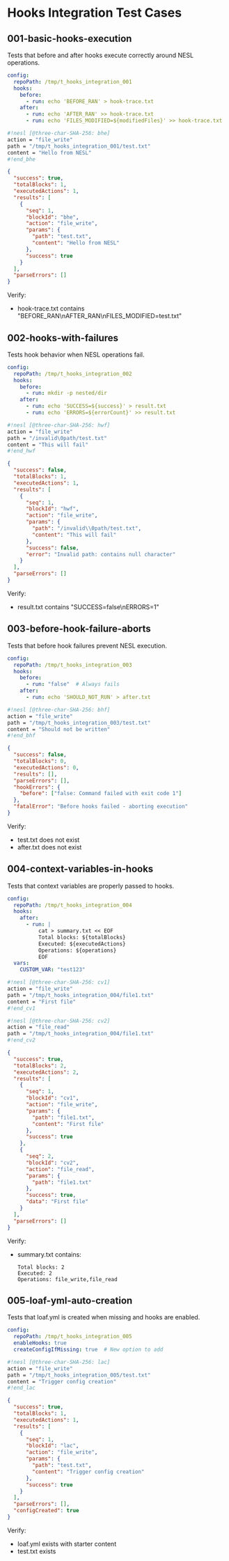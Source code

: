 # Hooks Integration Test Cases

## 001-basic-hooks-execution

Tests that before and after hooks execute correctly around NESL operations.

```yaml
config:
  repoPath: /tmp/t_hooks_integration_001
  hooks:
    before:
      - run: echo 'BEFORE_RAN' > hook-trace.txt
    after:
      - run: echo 'AFTER_RAN' >> hook-trace.txt
      - run: echo 'FILES_MODIFIED=${modifiedFiles}' >> hook-trace.txt
```

```sh nesl
#!nesl [@three-char-SHA-256: bhe]
action = "file_write"
path = "/tmp/t_hooks_integration_001/test.txt"
content = "Hello from NESL"
#!end_bhe
```

```json
{
  "success": true,
  "totalBlocks": 1,
  "executedActions": 1,
  "results": [
    {
      "seq": 1,
      "blockId": "bhe",
      "action": "file_write",
      "params": {
        "path": "test.txt",
        "content": "Hello from NESL"
      },
      "success": true
    }
  ],
  "parseErrors": []
}
```

Verify:
- hook-trace.txt contains "BEFORE_RAN\nAFTER_RAN\nFILES_MODIFIED=test.txt"

## 002-hooks-with-failures

Tests hook behavior when NESL operations fail.

```yaml
config:
  repoPath: /tmp/t_hooks_integration_002
  hooks:
    before:
      - run: mkdir -p nested/dir
    after:
      - run: echo 'SUCCESS=${success}' > result.txt
      - run: echo 'ERRORS=${errorCount}' >> result.txt
```

```sh nesl
#!nesl [@three-char-SHA-256: hwf]
action = "file_write"
path = "/invalid\0path/test.txt"
content = "This will fail"
#!end_hwf
```

```json
{
  "success": false,
  "totalBlocks": 1,
  "executedActions": 1,
  "results": [
    {
      "seq": 1,
      "blockId": "hwf",
      "action": "file_write",
      "params": {
        "path": "/invalid\\0path/test.txt",
        "content": "This will fail"
      },
      "success": false,
      "error": "Invalid path: contains null character"
    }
  ],
  "parseErrors": []
}
```

Verify:
- result.txt contains "SUCCESS=false\nERRORS=1"

## 003-before-hook-failure-aborts

Tests that before hook failures prevent NESL execution.

```yaml
config:
  repoPath: /tmp/t_hooks_integration_003
  hooks:
    before:
      - run: "false"  # Always fails
    after:
      - run: echo 'SHOULD_NOT_RUN' > after.txt
```

```sh nesl
#!nesl [@three-char-SHA-256: bhf]
action = "file_write"
path = "/tmp/t_hooks_integration_003/test.txt"
content = "Should not be written"
#!end_bhf
```

```json
{
  "success": false,
  "totalBlocks": 0,
  "executedActions": 0,
  "results": [],
  "parseErrors": [],
  "hookErrors": {
    "before": ["false: Command failed with exit code 1"]
  },
  "fatalError": "Before hooks failed - aborting execution"
}
```

Verify:
- test.txt does not exist
- after.txt does not exist

## 004-context-variables-in-hooks

Tests that context variables are properly passed to hooks.

```yaml
config:
  repoPath: /tmp/t_hooks_integration_004
  hooks:
    after:
      - run: |
          cat > summary.txt << EOF
          Total blocks: ${totalBlocks}
          Executed: ${executedActions}
          Operations: ${operations}
          EOF
  vars:
    CUSTOM_VAR: "test123"
```

```sh nesl
#!nesl [@three-char-SHA-256: cv1]
action = "file_write"
path = "/tmp/t_hooks_integration_004/file1.txt"
content = "First file"
#!end_cv1

#!nesl [@three-char-SHA-256: cv2]
action = "file_read"
path = "/tmp/t_hooks_integration_004/file1.txt"
#!end_cv2
```

```json
{
  "success": true,
  "totalBlocks": 2,
  "executedActions": 2,
  "results": [
    {
      "seq": 1,
      "blockId": "cv1",
      "action": "file_write",
      "params": {
        "path": "file1.txt",
        "content": "First file"
      },
      "success": true
    },
    {
      "seq": 2,
      "blockId": "cv2",
      "action": "file_read",
      "params": {
        "path": "file1.txt"
      },
      "success": true,
      "data": "First file"
    }
  ],
  "parseErrors": []
}
```

Verify:
- summary.txt contains:
  ```
  Total blocks: 2
  Executed: 2
  Operations: file_write,file_read
  ```

## 005-loaf-yml-auto-creation

Tests that loaf.yml is created when missing and hooks are enabled.

```yaml
config:
  repoPath: /tmp/t_hooks_integration_005
  enableHooks: true
  createConfigIfMissing: true  # New option to add
```

```sh nesl
#!nesl [@three-char-SHA-256: lac]
action = "file_write"
path = "/tmp/t_hooks_integration_005/test.txt"
content = "Trigger config creation"
#!end_lac
```

```json
{
  "success": true,
  "totalBlocks": 1,
  "executedActions": 1,
  "results": [
    {
      "seq": 1,
      "blockId": "lac",
      "action": "file_write",
      "params": {
        "path": "test.txt",
        "content": "Trigger config creation"
      },
      "success": true
    }
  ],
  "parseErrors": [],
  "configCreated": true
}
```

Verify:
- loaf.yml exists with starter content
- test.txt exists